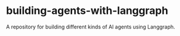 # building-agents-with-langgraph
A repository for building different kinds of AI agents using Langgraph.
